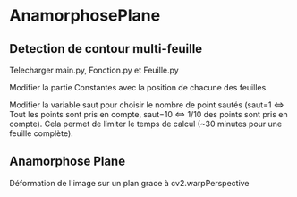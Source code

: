 # AnamorphosePlane

## Detection de contour multi-feuille

Telecharger main.py, Fonction.py et Feuille.py

Modifier la partie Constantes avec la position de chacune des feuilles. 

Modifier la variable saut pour choisir le nombre de point sautés (saut=1 <=> Tout les points sont pris en compte, saut=10 <=> 1/10 des points sont pris en compte). Cela permet de limiter le temps de calcul (~30 minutes pour une feuille complète). 

## Anamorphose Plane

Déformation de l'image sur un plan grace à cv2.warpPerspective

